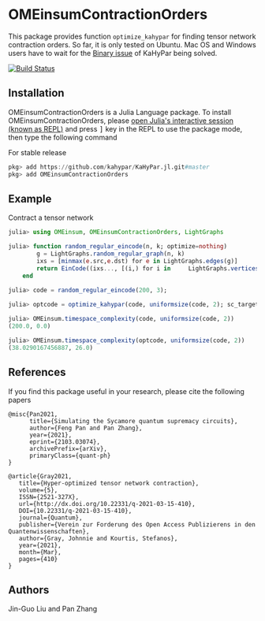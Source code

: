 # OMEinsumContractionOrders
This package provides function `optimize_kahypar` for finding tensor network contraction orders. So far, it is only tested on Ubuntu. Mac OS and Windows users have to wait for the [Binary issue](https://github.com/kahypar/KaHyPar.jl/issues/12) of KaHyPar being solved.

[![Build Status](https://github.com/TensorBFS/OMEinsumContractionOrders.jl/workflows/CI/badge.svg)](https://github.com/TensorBFS/OMEinsumContractionOrders.jl/actions)

## Installation
<p>
OMEinsumContractionOrders is a Julia Language package. To install OMEinsumContractionOrders,
    please <a href="https://docs.julialang.org/en/v1/manual/getting-started/">open
    Julia's interactive session (known as REPL)</a> and press <kbd>]</kbd> key in the REPL to use the package mode, then type the following command
</p>

For stable release

```julia
pkg> add https://github.com/kahypar/KaHyPar.jl.git#master
pkg> add OMEinsumContractionOrders
```

## Example
Contract a tensor network
```julia
julia> using OMEinsum, OMEinsumContractionOrders, LightGraphs

julia> function random_regular_eincode(n, k; optimize=nothing)
	    g = LightGraphs.random_regular_graph(n, k)
	    ixs = [minmax(e.src,e.dst) for e in LightGraphs.edges(g)]
	    return EinCode((ixs..., [(i,) for i in     LightGraphs.vertices(g)]...), ())
    end
    
julia> code = random_regular_eincode(200, 3);

julia> optcode = optimize_kahypar(code, uniformsize(code, 2); sc_target=30, max_group_size=50);

julia> OMEinsum.timespace_complexity(code, uniformsize(code, 2))
(200.0, 0.0)

julia> OMEinsum.timespace_complexity(optcode, uniformsize(code, 2))
(38.0290167456887, 26.0)
```

## References

If you find this package useful in your research, please cite the following papers

```
@misc{Pan2021,
      title={Simulating the Sycamore quantum supremacy circuits}, 
      author={Feng Pan and Pan Zhang},
      year={2021},
      eprint={2103.03074},
      archivePrefix={arXiv},
      primaryClass={quant-ph}
}
```

```
@article{Gray2021,
   title={Hyper-optimized tensor network contraction},
   volume={5},
   ISSN={2521-327X},
   url={http://dx.doi.org/10.22331/q-2021-03-15-410},
   DOI={10.22331/q-2021-03-15-410},
   journal={Quantum},
   publisher={Verein zur Forderung des Open Access Publizierens in den Quantenwissenschaften},
   author={Gray, Johnnie and Kourtis, Stefanos},
   year={2021},
   month={Mar},
   pages={410}
}
```

## Authors
Jin-Guo Liu and Pan Zhang
